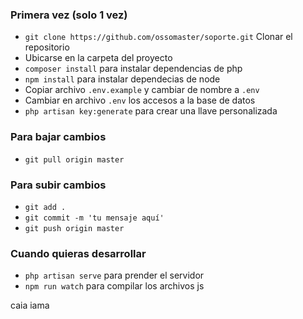 ### Primera vez (solo 1 vez)

-   `git clone https://github.com/ossomaster/soporte.git` Clonar el repositorio
-   Ubicarse en la carpeta del proyecto
-   `composer install` para instalar dependencias de php
-   `npm install` para instalar dependecias de node
-   Copiar archivo `.env.example` y cambiar de nombre a `.env`
-   Cambiar en archivo `.env` los accesos a la base de datos
-   `php artisan key:generate` para crear una llave personalizada

### Para bajar cambios

-   `git pull origin master`

### Para subir cambios

-   `git add .`
-   `git commit -m 'tu mensaje aquí'`
-   `git push origin master`

### Cuando quieras desarrollar

-   `php artisan serve` para prender el servidor
-   `npm run watch` para compilar los archivos js

caia iama